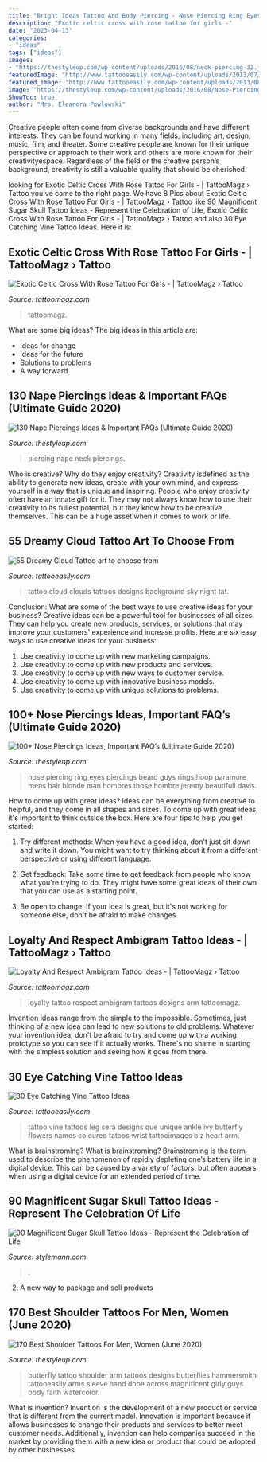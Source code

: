 ```yaml
---
title: "Bright Ideas Tattoo And Body Piercing - Nose Piercing Ring Eyes Piercings Beard Guys Rings Hoop Paramore Mens Hair Blonde Man Hombres Those Hombre Jeremy Beautifull Davis"
description: "Exotic celtic cross with rose tattoo for girls -"
date: "2023-04-13"
categories:
- "ideas"
tags: ["ideas"]
images:
- "https://thestyleup.com/wp-content/uploads/2016/08/neck-piercing-32.jpg"
featuredImage: "http://www.tattooeasily.com/wp-content/uploads/2013/07/Vine-tattoo-29.jpg"
featured_image: "http://www.tattooeasily.com/wp-content/uploads/2013/08/cloud-tattoo-29.jpg"
image: "https://thestyleup.com/wp-content/uploads/2016/08/Nose-Piercing-designs61.jpg"
ShowToc: true
author: "Mrs. Eleanora Powlowski"
---
```



Creative people often come from diverse backgrounds and have different interests. They can be found working in many fields, including art, design, music, film, and theater. Some creative people are known for their unique perspective or approach to their work and others are more known for their creativityespace. Regardless of the field or the creative person’s background, creativity is still a valuable quality that should be cherished.

	

		
looking for Exotic Celtic Cross With Rose Tattoo For Girls - | TattooMagz › Tattoo you've came to the right page. We have 8 Pics about Exotic Celtic Cross With Rose Tattoo For Girls - | TattooMagz › Tattoo like 90 Magnificent Sugar Skull Tattoo Ideas - Represent the Celebration of Life, Exotic Celtic Cross With Rose Tattoo For Girls - | TattooMagz › Tattoo and also 30 Eye Catching Vine Tattoo Ideas. Here it is:
		
    
## Exotic Celtic Cross With Rose Tattoo For Girls - | TattooMagz › Tattoo

<img loading=lazy src="https://tattoomagz.com/wp-content/uploads/cross-with-rose-tattoo-celtic-cross-with-rose-tattoo-rate-my-ink-pictures-15501-504x672.jpg" onerror="this.onerror=null;this.src='https://tse3.mm.bing.net/th?id=OIP.CiqJbG4gjAN1YS44DlkMiwHaJ4&amp;pid=15.1';" alt="Exotic Celtic Cross With Rose Tattoo For Girls - | TattooMagz › Tattoo">

_Source: tattoomagz.com_

>tattoomagz. 

	

What are some big ideas?
The big ideas in this article are: 
- Ideas for change 
- Ideas for the future 
- Solutions to problems
- A way forward

    
## 130 Nape Piercings Ideas &amp; Important FAQs (Ultimate Guide 2020)

<img loading=lazy src="https://thestyleup.com/wp-content/uploads/2016/08/neck-piercing-32.jpg" onerror="this.onerror=null;this.src='https://tse4.mm.bing.net/th?id=OIP.l8J-kDd4fqW7LPYLDd9oEAHaJ6&amp;pid=15.1';" alt="130 Nape Piercings Ideas &amp; Important FAQs (Ultimate Guide 2020)">

_Source: thestyleup.com_

>piercing nape neck piercings. 

	

Who is creative? Why do they enjoy creativity?
Creativity isdefined as the ability to generate new ideas, create with your own mind, and express yourself in a way that is unique and inspiring. People who enjoy creativity often have an innate gift for it. They may not always know how to use their creativity to its fullest potential, but they know how to be creative themselves. This can be a huge asset when it comes to work or life.

    
## 55 Dreamy Cloud Tattoo Art To Choose From

<img loading=lazy src="http://www.tattooeasily.com/wp-content/uploads/2013/08/cloud-tattoo-29.jpg" onerror="this.onerror=null;this.src='https://tse4.mm.bing.net/th?id=OIP.x8D46Q5i4p16pGODKddyrgHaJ4&amp;pid=15.1';" alt="55 Dreamy Cloud Tattoo art to choose from">

_Source: tattooeasily.com_

>tattoo cloud clouds tattoos designs background sky night tat. 

	

Conclusion: What are some of the best ways to use creative ideas for your business?
Creative ideas can be a powerful tool for businesses of all sizes. They can help you create new products, services, or solutions that may improve your customers' experience and increase profits. Here are six easy ways to use creative ideas for your business: 
1. Use creativity to come up with new marketing campaigns.
2. Use creativity to come up with new products and services.
3. Use creativity to come up with new ways to customer service.
4. Use creativity to come up with innovative business models.
5. Use creativity to come up with unique solutions to problems.

    
## 100+ Nose Piercings Ideas, Important FAQ’s (Ultimate Guide 2020)

<img loading=lazy src="https://thestyleup.com/wp-content/uploads/2016/08/Nose-Piercing-designs61.jpg" onerror="this.onerror=null;this.src='https://tse4.mm.bing.net/th?id=OIP.ae4iCbJwUK6ouK6SLFJlWQHaKX&amp;pid=15.1';" alt="100+ Nose Piercings Ideas, Important FAQ’s (Ultimate Guide 2020)">

_Source: thestyleup.com_

>nose piercing ring eyes piercings beard guys rings hoop paramore mens hair blonde man hombres those hombre jeremy beautifull davis. 

	

How to come up with great ideas?
Ideas can be everything from creative to helpful, and they come in all shapes and sizes. To come up with great ideas, it's important to think outside the box. Here are four tips to help you get started:
1. Try different methods: When you have a good idea, don't just sit down and write it down. You might want to try thinking about it from a different perspective or using different language.

2. Get feedback: Take some time to get feedback from people who know what you're trying to do. They might have some great ideas of their own that you can use as a starting point.

3. Be open to change: If your idea is great, but it's not working for someone else, don't be afraid to make changes.

    
## Loyalty And Respect Ambigram Tattoo Ideas - | TattooMagz › Tattoo

<img loading=lazy src="https://tattoomagz.com/wp-content/uploads/respect-and-loyalty-tattoo-loyalty-n-respect-tattoo-picture-at-checkoutmyink-26502.jpg" onerror="this.onerror=null;this.src='https://tse3.mm.bing.net/th?id=OIP.TGCCE1lo6Ljgm7ely_c6pQHaE7&amp;pid=15.1';" alt="Loyalty And Respect Ambigram Tattoo Ideas - | TattooMagz › Tattoo">

_Source: tattoomagz.com_

>loyalty tattoo respect ambigram tattoos designs arm tattoomagz. 

	

Invention ideas range from the simple to the impossible. Sometimes, just thinking of a new idea can lead to new solutions to old problems. Whatever your invention idea, don't be afraid to try and come up with a working prototype so you can see if it actually works. There's no shame in starting with the simplest solution and seeing how it goes from there.

    
## 30 Eye Catching Vine Tattoo Ideas

<img loading=lazy src="http://www.tattooeasily.com/wp-content/uploads/2013/07/Vine-tattoo-29.jpg" onerror="this.onerror=null;this.src='https://tse2.mm.bing.net/th?id=OIP.DnOqaZ5s6cD0d0bn9w28AgHaJ7&amp;pid=15.1';" alt="30 Eye Catching Vine Tattoo Ideas">

_Source: tattooeasily.com_

>tattoo vine tattoos leg sera designs que unique ankle ivy butterfly flowers names coloured tatoos wrist tattooimages biz heart arm. 

	

What is brainstroming?
What is brainstroming? Brainstroming is the term used to describe the phenomenon of rapidly depleting one’s battery life in a digital device. This can be caused by a variety of factors, but often appears when using a digital device for an extended period of time.

    
## 90 Magnificent Sugar Skull Tattoo Ideas - Represent The Celebration Of Life

<img loading=lazy src="https://stylemann.com/wp-content/uploads/2016/11/13-24-650x650.jpg" onerror="this.onerror=null;this.src='https://tse2.mm.bing.net/th?id=OIP.-ANTZ7QzDYFTBeoIf0EZrAHaHa&amp;pid=15.1';" alt="90 Magnificent Sugar Skull Tattoo Ideas - Represent the Celebration of Life">

_Source: stylemann.com_

>. 

	

2. A new way to package and sell products

    
## 170 Best Shoulder Tattoos For Men, Women (June 2020)

<img loading=lazy src="https://thestyleup.com/wp-content/uploads/2015/03/tattoo-shoulder-arm-butterfly.jpg" onerror="this.onerror=null;this.src='https://tse4.mm.bing.net/th?id=OIP.1hBDpJFsSbMj2Pr0POvb8QHaLF&amp;pid=15.1';" alt="170 Best Shoulder Tattoos For Men, Women (June 2020)">

_Source: thestyleup.com_

>butterfly tattoo shoulder arm tattoos designs butterflies hammersmith tattooeasily arms sleeve hand dope across magnificent girly guys body faith watercolor. 

	

What is invention?
Invention is the development of a new product or service that is different from the current model. Innovation is important because it allows businesses to change their products and services to better meet customer needs. Additionally, invention can help companies succeed in the market by providing them with a new idea or product that could be adopted by other businesses.

